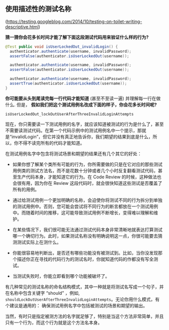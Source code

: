## 使用描述性的测试名称

(https://testing.googleblog.com/2014/10/testing-on-toilet-writing-descriptive.html)

**猜一猜你会花多长时间才能了解下面这段测试代码用来验证什么样的行为?**

```java
@Test public void isUserLockedOut_invalidLogin() {
  authenticator.authenticate(username, invalidPassword);
  assertFalse(authenticator.isUserLockedOut(username));

  authenticator.authenticate(username, invalidPassword);
  assertFalse(authenticator.isUserLockedOut(username));

  authenticator.authenticate(username, invalidPassword);
  assertTrue(authenticator.isUserLockedOut(username));
}
```

**你可能要从头到尾读完每一行代码才能知道** (甚至不至读一遍) 并理解每一行在做什么. 但是， **假如我们把这个测试用例名改成下面的样子，你会花多长时间呢?**

`isUserLockedOut_lockOutUserAfterThreeInvalidLoginAttempts`

现在，你只需要读一下测试用例的名字，就应该知道被测试的行为是什么了，甚至不需要读测试代码。在第一个代码示例中的测试用例名中一个提示，那就是“invalidLogin”，但它并没有真正地告诉你，我们期望的结果到底是什么，所以，你不得不读完所有的代码才能知道。

在测试用例名字中包含将测试场景和期望的结果还有几个其它的好处：

- 如果你想了解某个类所有可能的行为，你所需要做的只是在它对应的那些测试用例类的测试方法名，而不是花数十分钟或者几个小时反复翻看测试代码，甚至生产代码本身，才能知道它的行为。在 Code Review 的时候，这种做法也会很有用，因为你在 Review 这段代码时，就会很快知道这些测试是否覆盖了所有的用例。

- 通过给测试用例一个更加明确的名称，会迫使你将测试不同的行为拆分到单独的测试用例中。否则，您可能会尝试将不同行为的断言都放在一个测试用例中。而随着时间的推移，这可能导致测试用例不断增长，变得难以理解和维护。

- 在某些情况下，我们很可能无法通过测试代码本身非常清晰地就表达打算测试哪一个确切行为。此时，如果测试名称没有明确说明这一点，你很可能要去猜测测试实际上在测什么。

- 你能很容易地判断出，是否还有哪些功能没有被测试到。比如，当你没发现那个描述你正在寻找的代码行为的测试名时，你就知道代码的作都没有写全测试。

- 当测试失败时，你能立即看到哪个功能被破坏了。

有几种常见的测试名称的命名结构模式，其中一种就是将测试名写成一个句子，并在名称中包含关键字 “should” ，例如, `shouldLockOutUserAfterThreeInvalidLoginAttempts`。无论你用什么模式，有个建议是通用的： 确保测试用例名字中包括被测试的场景和期望的输出。

当然，有时只是指定被测方法的名字就足够了，特别是当这个方法非常简单，并且只有一个行为，而这个行为就是这个方法名本身。